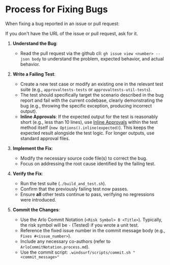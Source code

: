 # Process for Fixing Bugs

When fixing a bug reported in an issue or pull request:

If you don't have the URL of the issue or pull request, ask for it.

1.  **Understand the Bug**:
    *   Read the pull request via the github cli: `gh issue view <number> --json body` to understand the problem, expected behavior, and actual behavior.

2.  **Write a Failing Test**:
    *   Create a new test case or modify an existing one in the relevant test suite (e.g., `approvaltests-tests` or `approvaltests-util-tests`).
    *   The test should specifically target the scenario described in the bug report and fail with the current codebase, clearly demonstrating the bug (e.g., throwing the specific exception, producing incorrect output).
    *   **Inline Approvals**: If the expected output for the test is reasonably short (e.g., less than 10 lines), use [Inline Approvals](https://github.com/approvals/ApprovalTests.Java/blob/master/approvaltests/docs/how_to/InlineApprovals.md) within the test method itself (`new Options().inline(expected)`). This keeps the expected result alongside the test logic. For longer outputs, use standard approval files.

3.  **Implement the Fix**:
    *   Modify the necessary source code file(s) to correct the bug.
    *   Focus on addressing the root cause identified by the failing test.

4.  **Verify the Fix**:
    *   Run the test suite (`./build_and_test.sh`).
    *   Confirm that the previously failing test now passes.
    *   Ensure **all** other tests continue to pass, verifying no regressions were introduced.

5.  **Commit the Changes**:
    *   Use the Arlo Commit Notation (`<Risk Symbol> B <Title>`). Typically, the risk symbol will be `-` (Tested) if you wrote a unit test.
    *   Reference the fixed issue number in the commit message body (e.g., `Fixes #<issue_number>`).
    *   Include any necessary co-authors (refer to `ArloCommitNotation.process.md`).
    *   Use the commit script: `.windsurf/scripts/commit.sh "<commit_message>"`